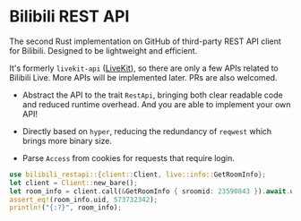 # Bilibili REST API

The second Rust implementation on GitHub of third-party REST API client for Bilibili. Designed to be lightweight and efficient.

It's formerly `livekit-api` ([LiveKit](https://github.com/Berylsoft/LiveKit)), so there are only a few APIs related to Bilibili Live. More APIs will be implemented later. PRs are also welcomed.

- Abstract the API to the trait `RestApi`, bringing both clear readable code and reduced runtime overhead. And you are able to implement your own API!

- Directly based on `hyper`, reducing the redundancy of `reqwest` which brings more binary size.

- Parse `Access` from cookies for requests that require login.

```rust
use bilibili_restapi::{client::Client, live::info::GetRoomInfo};
let client = Client::new_bare();
let room_info = client.call(&GetRoomInfo { sroomid: 23590843 }).await.unwrap();
assert_eq!(room_info.uid, 573732342);
println!("{:?}", room_info);
```
